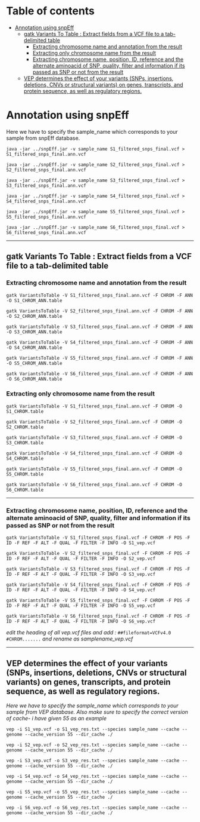 # Table of contents

- [Annotation using snpEff](#annotation-using-snpeff)
  - [gatk Variants To Table : Extract fields from a VCF file to a tab-delimited table](#gatk-variants-to-table--extract-fields-from-a-vcf-file-to-a-tab-delimited-table)
    - [Extracting chromosome name and annotation from the result](#extracting-chromosome-name-and-annotation-from-the-result)
    - [Extracting only chromosome name from the result](#extracting-only-chromosome-name-from-the-result)
    - [Extracting chromosome name, position, ID, reference and the alternate aminoacid of SNP, quality, filter and information if its passed as SNP or not from the result](#extracting-chromosome-name-position-id-reference-and-the-alternate-aminoacid-of-snp-quality-filter-and-information-if-its-passed-as-snp-or-not-from-the-result)
  - [VEP determines the effect of your variants (SNPs, insertions, deletions, CNVs or structural variants) on genes, transcripts, and protein sequence, as well as regulatory regions.](#vep-determines-the-effect-of-your-variants-snps-insertions-deletions-cnvs-or-structural-variants-on-genes-transcripts-and-protein-sequence-as-well-as-regulatory-regions)

# Annotation using snpEff
Here we have to specify the sample_name which corresponds to your sample from snpEff database.

`java -jar ../snpEff.jar -v sample_name S1_filtered_snps_final.vcf > S1_filtered_snps_final.ann.vcf`

`java -jar ../snpEff.jar -v sample_name S2_filtered_snps_final.vcf > S2_filtered_snps_final.ann.vcf`

`java -jar ../snpEff.jar -v sample_name S3_filtered_snps_final.vcf > S3_filtered_snps_final.ann.vcf`

`java -jar ../snpEff.jar -v sample_name S4_filtered_snps_final.vcf > S4_filtered_snps_final.ann.vcf`

`java -jar ../snpEff.jar -v sample_name S5_filtered_snps_final.vcf > S5_filtered_snps_final.ann.vcf`

`java -jar ../snpEff.jar -v sample_name S6_filtered_snps_final.vcf > S6_filtered_snps_final.ann.vcf`

------------

## gatk Variants To Table : Extract fields from a VCF file to a tab-delimited table

### Extracting chromosome name and annotation from the result

`gatk VariantsToTable -V S1_filtered_snps_final.ann.vcf -F CHROM -F ANN -O S1_CHROM_ANN.table`

`gatk VariantsToTable -V S2_filtered_snps_final.ann.vcf -F CHROM -F ANN -O S2_CHROM_ANN.table`

`gatk VariantsToTable -V S3_filtered_snps_final.ann.vcf -F CHROM -F ANN -O S3_CHROM_ANN.table`

`gatk VariantsToTable -V S4_filtered_snps_final.ann.vcf -F CHROM -F ANN -O S4_CHROM_ANN.table`

`gatk VariantsToTable -V S5_filtered_snps_final.ann.vcf -F CHROM -F ANN -O S5_CHROM_ANN.table`

`gatk VariantsToTable -V S6_filtered_snps_final.ann.vcf -F CHROM -F ANN -O S6_CHROM_ANN.table`

### Extracting only chromosome name from the result

`gatk VariantsToTable -V S1_filtered_snps_final.ann.vcf -F CHROM -O S1_CHROM.table`

`gatk VariantsToTable -V S2_filtered_snps_final.ann.vcf -F CHROM -O S2_CHROM.table`

`gatk VariantsToTable -V S3_filtered_snps_final.ann.vcf -F CHROM -O S3_CHROM.table`

`gatk VariantsToTable -V S4_filtered_snps_final.ann.vcf -F CHROM -O S4_CHROM.table`

`gatk VariantsToTable -V S5_filtered_snps_final.ann.vcf -F CHROM -O S5_CHROM.table`

`gatk VariantsToTable -V S6_filtered_snps_final.ann.vcf -F CHROM -O S6_CHROM.table`

------------


### Extracting chromosome name, position, ID, reference and the alternate aminoacid of SNP, quality, filter and information if its passed as SNP or not from the result

`gatk VariantsToTable -V S1_filtered_snps_final.vcf -F CHROM -F POS -F ID -F REF -F ALT -F QUAL -F FILTER -F INFO -O S1_vep.vcf`

`gatk VariantsToTable -V S2_filtered_snps_final.vcf -F CHROM -F POS -F ID -F REF -F ALT -F QUAL -F FILTER -F INFO -O S2_vep.vcf`

`gatk VariantsToTable -V S3_filtered_snps_final.vcf -F CHROM -F POS -F ID -F REF -F ALT -F QUAL -F FILTER -F INFO -O S3_vep.vcf`

`gatk VariantsToTable -V S4_filtered_snps_final.vcf -F CHROM -F POS -F ID -F REF -F ALT -F QUAL -F FILTER -F INFO -O S4_vep.vcf`

`gatk VariantsToTable -V S5_filtered_snps_final.vcf -F CHROM -F POS -F ID -F REF -F ALT -F QUAL -F FILTER -F INFO -O S5_vep.vcf`

`gatk VariantsToTable -V S6_filtered_snps_final.vcf -F CHROM -F POS -F ID -F REF -F ALT -F QUAL -F FILTER -F INFO -O S6_vep.vcf`

*edit the heading of all vep.vcf files and add :*
`##fileformat=VCFv4.0`
`#CHROM.......`
*and rename as samplename_vep.vcf*

------------
## VEP determines the effect of your variants (SNPs, insertions, deletions, CNVs or structural variants) on genes, transcripts, and protein sequence, as well as regulatory regions.

*Here we have to specify the sample_name which corresponds to your sample from VEP database. Also make sure to specify the correct version of cache- i have given 55 as an example*

`vep -i S1_vep.vcf -o S1_vep_res.txt --species sample_name --cache --genome --cache_version 55 --dir_cache ./`

`vep -i S2_vep.vcf -o S2_vep_res.txt --species sample_name --cache --genome --cache_version 55 --dir_cache ./`

`vep -i S3_vep.vcf -o S3_vep_res.txt --species sample_name --cache --genome --cache_version 55 --dir_cache ./`

`vep -i S4_vep.vcf -o S4_vep_res.txt --species sample_name --cache --genome --cache_version 55 --dir_cache ./`

`vep -i S5_vep.vcf -o S5_vep_res.txt --species sample_name --cache --genome --cache_version 55 --dir_cache ./`

`vep -i S6_vep.vcf -o S6_vep_res.txt --species sample_name --cache --genome --cache_version 55 --dir_cache ./`

